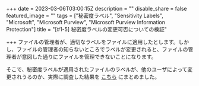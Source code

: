 +++
date = 2023-03-06T03:00:15Z
description = ""
disable_share = false
featured_image = ""
tags = ["秘密度ラベル", "Sensitivity Labels", "Microsoft", "Microsoft Purview", "Microsoft Purview Information Protection"]
title = "[#1-5] 秘密度ラベルの変更可否についての検証"

+++
ファイルの管理者が、適切なラベルをファイルに適用したとします。しかし、ファイルの管理者の知らないところでラベルが変更されると、ファイルの管理者が意図した通りにファイルを管理できないことになります。

そこで、秘密度ラベルが適用されたファイルのラベルが、他のユーザによって変更されうるのか、実際に調査した結果を [こちら](https://tdu.box.com/s/rz5fgo8suc5meve3c5yk8gaxak4tryy1) にまとめました。